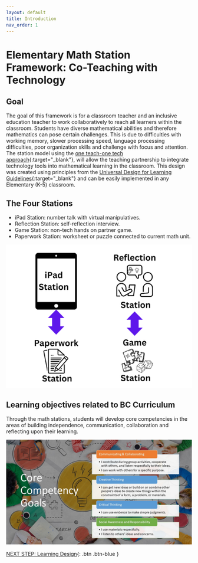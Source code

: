```yaml
---
layout: default
title: Introduction 
nav_order: 1
---
```


# Elementary Math Station Framework: Co-Teaching with Technology 

## Goal
The goal of this framework is for a classroom teacher and an inclusive education teacher to work collaboratively to reach all learners within the classroom. Students have diverse mathematical abilities and therefore mathematics can pose certain challenges. This is due to difficulties with working memory, slower processing speed, language processing difficulties, poor organization skills and challenge with focus and attention. The station model using the [one teach-one tech approach](https://journals-sagepub-com.ezproxy.library.uvic.ca/doi/epub/10.1177/01626434231177869){:target="_blank"}, will allow the teaching partnership to integrate technology tools into mathematical learning in the classroom. This design was created using principles from the [Universal Design for Learning Guidelines](https://udlguidelines.cast.org/){:target="_blank"} and can be easily implemented in any Elementary (K-5) classroom. 

## The Four Stations
- iPad Station: number talk with virtual manipulatives. 
- Reflection Station: self-reflection interview.
- Game Station: non-tech hands on partner game.
- Paperwork Station: worksheet or puzzle connected to current math unit.

<img src="images/stations.png" style="width:700px;" alt="Stations"><br>

## Learning objectives related to BC Curriculum
Through the math stations, students will develop core competencies in the areas of building independence, communication, collaboration and reflecting upon their learning.  

<img src="images/core-competencies.jpg" style="width:700px;" alt="Core Competencies"><br>

[NEXT STEP: Learning Design](learning-design.html){: .btn .btn-blue }
